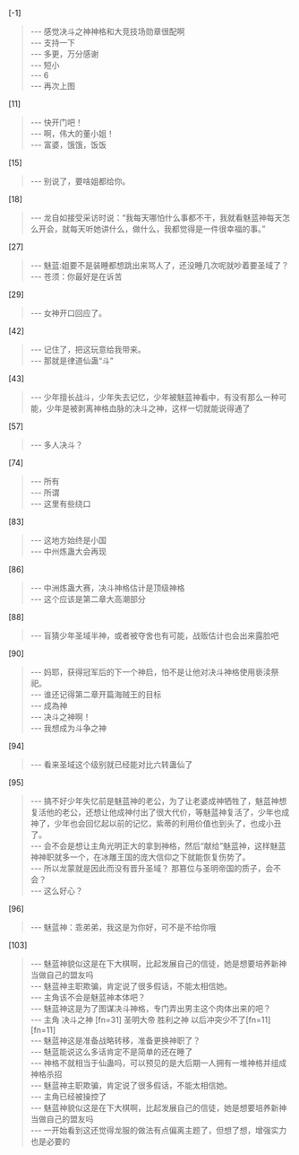 
[-1] 
>--- 感觉决斗之神神格和大竞技场勋章很配啊<br>
>--- 支持一下<br>
>--- 多更，万分感谢<br>
>--- 短小<br>
>--- 6<br>
>--- 再次上图<br>

[11] 
>--- 快开门吧！<br>
>--- 啊，伟大的董小姐！<br>
>--- 富婆，饿饿，饭饭<br>

[15] 
>--- 别说了，要啥姐都给你。<br>

[18] 
>--- 龙自如接受采访时说：“我每天哪怕什么事都不干，我就看魅蓝神每天怎么开会，就每天听她讲什么，做什么，我都觉得是一件很幸福的事。”<br>

[27] 
>--- 魅蓝:姐要不是装睡都想跳出来骂人了，还没睡几次呢就吵着要圣域了？<br>
>--- 苍须：你最好是在诉苦<br>

[29] 
>--- 女神开口回应了。<br>

[42] 
>--- 记住了，把这玩意给我带来。<br>
>--- 那就是律道仙蛊“斗”<br>

[43] 
>--- 少年擅长战斗，少年失去记忆，少年被魅蓝神看中，有没有那么一种可能，少年是被剥离神格血脉的决斗之神，这样一切就能说得通了<br>

[57] 
>--- 多人决斗？<br>

[74] 
>--- 所有<br>
>--- 所谓<br>
>--- 这里有些绕口<br>

[83] 
>--- 这地方始终是小国<br>
>--- 中州炼蛊大会再现<br>

[86] 
>--- 中洲炼蛊大赛，决斗神格估计是顶级神格<br>
>--- 这个应该是第二章大高潮部分<br>

[88] 
>--- 盲猜少年圣域半神，或者被夺舍也有可能，战贩估计也会出来露脸吧<br>

[90] 
>--- 妈耶，获得冠军后的下一个神启，怕不是让他对决斗神格使用亵渎祭祀。<br>
>--- 谁还记得第二章开篇海贼王的目标<br>
>--- 成為神<br>
>--- 决斗之神啊！<br>
>--- 我想成为斗争之神<br>

[94] 
>--- 看来圣域这个级别就已经能对比六转蛊仙了<br>

[95] 
>--- 搞不好少年失忆前是魅蓝神的老公，为了让老婆成神牺牲了，魅蓝神想复活他的老公，还想让他成神付出了很大代价，等魅蓝神复活了，少年也成神了，少年也会回忆起以前的记忆，紫蒂的利用价值也到头了，也成小丑了。<br>
>--- 会不会是想让主角光明正大的拿到神格，然后“献给”魅蓝神，这样魅蓝神神职就多一个，在冰雕王国的庞大信仰之下就能恢复伤势了。<br>
>--- 所以龙蒙就是因此而没有晋升圣域？
那篡位与圣明帝国的质子，会不会？<br>
>--- 这么好心？<br>

[96] 
>--- 魅蓝神：乖弟弟，我这是为你好，可不是不给你哦<br>

[103] 
>--- 魅蓝神貌似这是在下大棋啊，比起发展自己的信徒，她是想要培养新神当做自己的盟友吗<br>
>--- 魅蓝神主职欺骗，肯定说了很多假话，不能太相信她。<br>
>--- 主角该不会是魅蓝神本体吧？<br>
>--- 魅蓝神这是为了图谋决斗神格，专门弄出男主这个肉体出来的吧？<br>
>--- 主角 决斗之神  [fn=31]  圣明大帝  胜利之神
以后冲突少不了[fn=11][fn=11]<br>
>--- 魅蓝神这是准备战略转移，准备更换神职了？<br>
>--- 魅蓝能说这么多话肯定不是简单的还在睡了<br>
>--- 神格不就相当于仙蛊吗，可以预见的是大后期一人拥有一堆神格并组成神格杀招<br>
>--- 魅蓝神主职欺骗，肯定说了很多假话，不能太相信她。<br>
>--- 主角已经被操控了<br>
>--- 魅蓝神貌似这是在下大棋啊，比起发展自己的信徒，她是想要培养新神当做自己的盟友吗<br>
>--- 一开始看到这还觉得龙服的做法有点偏离主题了，但想了想，增强实力也是必要的<br>
